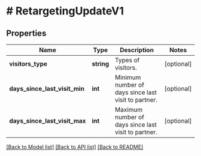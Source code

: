 # # RetargetingUpdateV1

## Properties

Name | Type | Description | Notes
------------ | ------------- | ------------- | -------------
**visitors_type** | **string** | Types of visitors. | [optional]
**days_since_last_visit_min** | **int** | Minimum number of days since last visit to partner. | [optional]
**days_since_last_visit_max** | **int** | Maximum number of days since last visit to partner. | [optional]

[[Back to Model list]](../../README.md#models) [[Back to API list]](../../README.md#endpoints) [[Back to README]](../../README.md)
